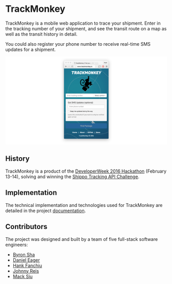 # TrackMonkey

TrackMonkey is a mobile web application to trace your shipment. Enter in the tracking number of your shipment, and see the transit route on a map as well as the transit history in detail.

You could also register your phone number to receive real-time SMS updates for a shipment.

![TrackMonkey home page](./screenshot.png "TrackMonkey home page")

## History

TrackMonkey is a product of the [DeveloperWeek 2016 Hackathon](http://www.developerweek.com/hackathon/) (February 13-14), solving and winning the [Shippo Tracking API Challenge](https://github.com/goshippo/devweek16-shippo-challenge/).

## Implementation

The technical implementation and technologies used for TrackMonkey are detailed in the project [documentation](/docs/technology.md/).

## Contributors

The project was designed and built by a team of five full-stack software engineers:

- [Byron Sha](https://github.com/byronsha/)
- [Daniel Eager](https://github.com/deager/)
- [Hank Fanchiu](https://github.com/hankfanchiu/)
- [Johnny Reis](https://github.com/jjjreisss/)
- [Mack Siu](https://github.com/mjsiu/)

